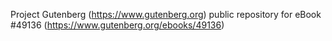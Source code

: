 Project Gutenberg (https://www.gutenberg.org) public repository for eBook #49136 (https://www.gutenberg.org/ebooks/49136)
